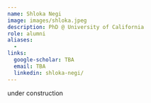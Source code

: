 ```yaml
---
name: Shloka Negi
image: images/shloka.jpeg
description: PhD @ University of California
role: alumni
aliases:
  - 
links:
  google-scholar: TBA
  email: TBA
  linkedin: shloka-negi/
---
```


under construction
